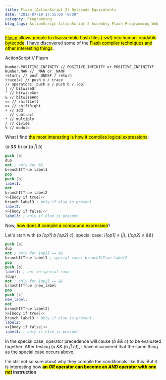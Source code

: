 ```yaml
---
title: Flasm (ActionScript 2) Bytecode Equivalents
date: "2013-07-19 17:55:00 -0700"
category: Programming
blog_tags: ActionScript ActionScript-2 Assembly Flash Programming Web
---
```

<mark>[Flasm](https://nowrap.de/flasm) allows people to disassemble flash files (.swf) into human-readable bytecode</mark>. I have discovered some of the <mark>Flash compiler techniques and other interesting things</mark>.

ActionScript // Flasm

```as3
Number.POSITIVE_INFINITY // POSITIVE_INFINITY or POSITIVE_INFINITYF
Number.NAN // _NAN or _NANF
return; // push UNDEF / return
trace(x) // push x / trace
// operators: push a / push b / [op]
| // bitwiseOr
^ // bitwiseXor
& // bitwiseAnd
<< // shiftLeft
>> // shiftRight
+ // add
- // subtract
* // multiply
/ // divide
% // modulo
```

What I find <mark>the most interesting is how it compiles logical expressions</mark>:

<!--more-->

(_a &amp;&amp; b_) or (_a || b_)

```nasm
push [a]
dup
not ; only for &&
branchIfTrue label1
pop
push [b]
label1:
not
branchIfTrue label2
>>[body if true]<<
branch label3 ; only if else is present
label2:
>>[body if false]<<
label3: ; only if else is present
```

Now, <mark>how does it compile a compound expression</mark>?

Let's start with (_a \[op1\] b \[op2\] c_), special case: (_\[op1\] &ne; ||_), (_\[op2\] &ne; &amp;&amp;_)

```nasm
push [a]
dup
not ; only for [op1] == &&
branchIfTrue label1 ; special case: branchIfTrue label2
pop
push [b]
label1: ; not in special case
{dup}
not ; only for [op2] == &&
branchIfTrue {new_label
pop
push [c]
new_label:
not
branchIfTrue label2}
>>[body if true]<<
branch label3 ; only if else is present
label2:
>>[body if false]<<
label3: ; only if else is present
```

In the special case, operator precedence will cause (_b &amp;&amp; c_) to be evaluated together. After testing (_a &amp;&amp; (b || c)_), I have discovered that the same thing as the special case occurs above.

I'm still not so sure about why they compile the conditionals like this. But it is interesting how **<mark>an *OR* operator can become an *AND* operator with one *not*</mark> instruction**.
